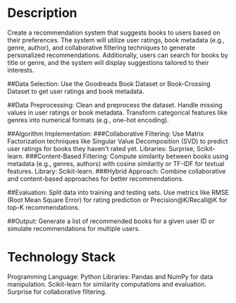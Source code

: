 # Description
Create a recommendation system that suggests books to users based on their preferences. The system will utilize user ratings, book metadata (e.g., genre, author), and collaborative filtering techniques to generate personalized recommendations. Additionally, users can search for books by title or genre, and the system will display suggestions tailored to their interests.

##Data Selection:
Use the Goodreads Book Dataset or Book-Crossing Dataset to get user ratings and book metadata.

##Data Preprocessing:
Clean and preprocess the dataset.
Handle missing values in user ratings or book metadata.
Transform categorical features like genres into numerical formats (e.g., one-hot encoding).

##Algorithm Implementation:
###Collaborative Filtering:
Use Matrix Factorization techniques like Singular Value Decomposition (SVD) to predict user ratings for books they haven't rated yet.
Libraries: Surprise, Scikit-learn.
###Content-Based Filtering:
Compute similarity between books using metadata (e.g., genres, authors) with cosine similarity or TF-IDF for textual features.
Library: Scikit-learn.
###Hybrid Approach:
Combine collaborative and content-based approaches for better recommendations.

##Evaluation:
Split data into training and testing sets.
Use metrics like RMSE (Root Mean Square Error) for rating prediction or Precision@K/Recall@K for top-K recommendations.

##Output:
Generate a list of recommended books for a given user ID or simulate recommendations for multiple users.

# Technology Stack
Programming Language: Python
Libraries:
Pandas and NumPy for data manipulation.
Scikit-learn for similarity computations and evaluation.
Surprise for collaborative filtering.
